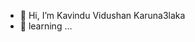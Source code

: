 - 👋 Hi, I’m Kavindu Vidushan Karuna3laka
- 🌱 learning ...


<!---
karuna3laka/karuna3laka is a ✨ special ✨ repository because its `README.md` (this file) appears on your GitHub profile.
You can click the Preview link to take a look at your changes.
--->
